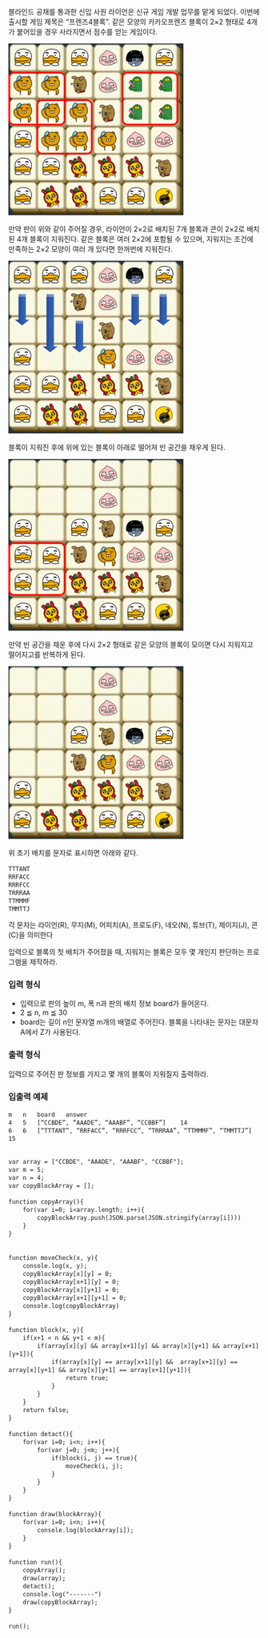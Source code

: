 블라인드 공채를 통과한 신입 사원 라이언은 신규 게임 개발 업무를 맡게 되었다. 이번에 출시할 게임 제목은 “프렌즈4블록”.
같은 모양의 카카오프렌즈 블록이 2×2 형태로 4개가 붙어있을 경우 사라지면서 점수를 얻는 게임이다.

![](/img/pang1.png)


만약 판이 위와 같이 주어질 경우, 라이언이 2×2로 배치된 7개 블록과 콘이 2×2로 배치된 4개 블록이 지워진다. 
같은 블록은 여러 2×2에 포함될 수 있으며, 지워지는 조건에 만족하는 2×2 모양이 여러 개 있다면 한꺼번에 지워진다.

![](/img/pang2.png)

블록이 지워진 후에 위에 있는 블록이 아래로 떨어져 빈 공간을 채우게 된다.

![](/img/pang3.png)

만약 빈 공간을 채운 후에 다시 2×2 형태로 같은 모양의 블록이 모이면 다시 지워지고 떨어지고를 반복하게 된다.

![](/img/pang4.png)

위 초기 배치를 문자로 표시하면 아래와 같다.

```
TTTANT
RRFACC
RRRFCC
TRRRAA
TTMMMF
TMMTTJ
```

각 문자는 라이언(R), 무지(M), 어피치(A), 프로도(F), 네오(N), 튜브(T), 제이지(J), 콘(C)을 의미한다

입력으로 블록의 첫 배치가 주어졌을 때, 지워지는 블록은 모두 몇 개인지 판단하는 프로그램을 제작하라.

### 입력 형식

- 입력으로 판의 높이 m, 폭 n과 판의 배치 정보 board가 들어온다.
- 2 ≦ n, m ≦ 30
- board는 길이 n인 문자열 m개의 배열로 주어진다. 블록을 나타내는 문자는 대문자 A에서 Z가 사용된다.

### 출력 형식

입력으로 주어진 판 정보를 가지고 몇 개의 블록이 지워질지 출력하라.


### 입출력 예제
```
m 	n 	board 	answer
4 	5 	[“CCBDE”, “AAADE”, “AAABF”, “CCBBF”] 	14
6 	6 	[“TTTANT”, “RRFACC”, “RRRFCC”, “TRRRAA”, “TTMMMF”, “TMMTTJ”] 	15
```


```

var array = ["CCBDE", "AAADE", "AAABF", "CCBBF"];
var m = 5;
var n = 4;
var copyBlockArray = [];

function copyArray(){
    for(var i=0; i<array.length; i++){
        copyBlockArray.push(JSON.parse(JSON.stringify(array[i])))
    }
}


function moveCheck(x, y){
    console.log(x, y);
    copyBlockArray[x][y] = 0; 
    copyBlockArray[x+1][y] = 0;
    copyBlockArray[x][y+1] = 0;  
    copyBlockArray[x+1][y+1] = 0;
    console.log(copyBlockArray)
}

function block(x, y){
    if(x+1 < n && y+1 < m){
        if(array[x][y] && array[x+1][y] && array[x][y+1] && array[x+1][y+1]){
            if(array[x][y] == array[x+1][y] &&  array[x+1][y] == array[x][y+1] && array[x][y+1] == array[x+1][y+1]){
                return true;
            }
        }
    }
    return false;
}

function detact(){
    for(var i=0; i<n; i++){
        for(var j=0; j<m; j++){
            if(block(i, j) == true){
                moveCheck(i, j);
            }
        }
    }
}

function draw(blockArray){
    for(var i=0; i<n; i++){
        console.log(blockArray[i]);
    }
}

function run(){
    copyArray();
    draw(array);
    detact();
    console.log("-------")
    draw(copyBlockArray);
}

run();

```
